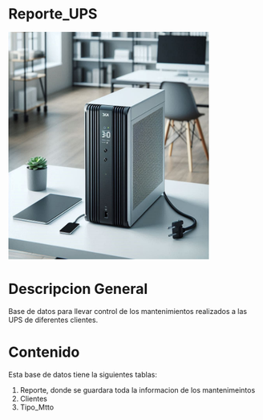 # Reporte_UPS

<!--![UPS](/UPS.jpeg)-->

<img src = "UPS.jpeg" alt = "UPS" width="400" height="453">

# Descripcion General

Base de datos para llevar control de los mantenimientos realizados a las UPS de diferentes clientes.

# Contenido

Esta base de datos tiene la siguientes tablas:

1. Reporte, donde se guardara toda la informacion de los mantenimeintos
2. Clientes
3. Tipo_Mtto




